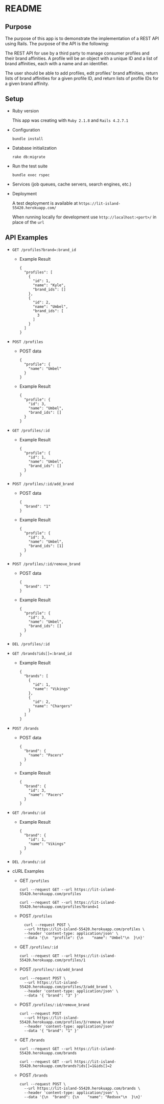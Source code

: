 # README

## Purpose

The purpose of this app is to demonstrate the implementation of a REST API using Rails.  The purpose of the API is the following:

The REST API for use by a third party to manage consumer profiles and their brand affinities. A profile will be an object with a unique ID and a list of brand affinities, each with a name and an identifier.

The user should be able to add profiles, edit profiles' brand affinities, return lists of brand affinities for a given profile ID, and return lists of profile IDs for a given brand affinity.

## Setup

* Ruby version

  This app was creating with `Ruby 2.1.8` and `Rails 4.2.7.1`

* Configuration

  `bundle install`

* Database initialization

  `rake db:migrate`

* Run the test suite

  `bundle exec rspec`

* Services (job queues, cache servers, search engines, etc.)

* Deployment

  A test deployment is available at `https://lit-island-55420.herokuapp.com/`

  When running locally for development use `http://localhost:<port>/` in place of the `url`

## API Examples

* `GET /profiles?brand=:brand_id`

  * Example Result

    ```
    {
      "profiles": [
        {
          "id": 1,
          "name": "Kyle",
          "brand_ids": []
        },
        {
          "id": 2,
          "name": "Umbel",
          "brand_ids": [
            3
          ]
        }
      ]
    }
    ```

* `POST /profiles`

  * POST data

    ```
    {
      "profile": {
        "name": "Umbel"
      }
    }
    ```

  * Example Result

    ```
    {
      "profile": {
        "id": 3,
        "name": "Umbel",
        "brand_ids": []
      }
    }
    ```

* `GET /profiles/:id`

  * Example Result

    ```
    {
      "profile": {
        "id": 1,
        "name": "Umbel",
        "brand_ids": []
      }
    }
    ```

* `POST /profiles/:id/add_brand`

  * POST data

    ```
    {
      "brand": "1"
    }
    ```

  * Example Result

    ```
    {
      "profile": {
        "id": 3,
        "name": "Umbel",
        "brand_ids": [1]
      }
    }
    ```

* `POST /profiles/:id/remove_brand`

  * POST data

    ```
    {
      "brand": "1"
    }
    ```

  * Example Result

    ```
    {
      "profile": {
        "id": 3,
        "name": "Umbel",
        "brand_ids": []
      }
    }
    ```

* `DEL /profiles/:id`

* `GET /brands?ids[]=:brand_id`

  * Example Result

    ```
    {
      "brands": [
        {
          "id": 1,
          "name": "Vikings"
        },
        {
          "id": 2,
          "name": "Chargers"
        }
      ]
    }
    ```

* `POST /brands`

  * POST data

    ```
    {
      "brand": {
        "name": "Pacers"
      }
    }
    ```

  * Example Result

    ```
    {
      "brand": {
        "id": 3,
        "name": "Pacers"
      }
    }
    ```

* `GET /brands/:id`

  * Example Result

    ```
    {
      "brand": {
        "id": 1,
        "name": "Vikings"
      }
    }
    ```

* `DEL /brands/:id`


* cURL Examples

  * GET `/profiles`

    `curl --request GET --url https://lit-island-55420.herokuapp.com/profiles`

    `curl --request GET --url https://lit-island-55420.herokuapp.com/profiles?brand=1`

  * POST `/profiles`

    ```
      curl --request POST \
      --url https://lit-island-55420.herokuapp.com/profiles \
      --header 'content-type: application/json' \
      --data '{\n  "profile": {\n    "name": "Umbel"\n  }\n}'
    ```

  * GET `/profiles/:id`

    `curl --request GET --url https://lit-island-55420.herokuapp.com/profiles/1`

  * POST `/profiles/:id/add_brand`

    ```
    curl --request POST \
      --url https://lit-island-55420.herokuapp.com/profiles/3/add_brand \
      --header 'content-type: application/json' \
      --data '{ "brand": "3" }'
    ```

  * POST `/profiles/:id/remove_brand`

    ```
    curl --request POST
      --url https://lit-island-55420.herokuapp.com/profiles/3/remove_brand
      --header 'content-type: application/json'
      --data '{ "brand": "1" }'
    ```

  * GET `/brands`

    `curl --request GET --url https://lit-island-55420.herokuapp.com/brands`

    `curl --request GET --url https://lit-island-55420.herokuapp.com/brands?ids[]=1&ids[]=2`

  * POST `/brands`

    ```
    curl --request POST \
      --url https://lit-island-55420.herokuapp.com/brands \
      --header 'content-type: application/json' \
      --data '{\n  "brand": {\n    "name": "Redsox"\n  }\n}'
    ```
